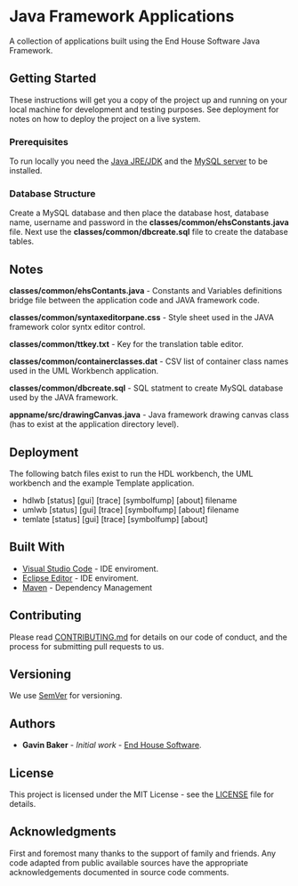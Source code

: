 # Java Framework Applications

A collection of applications built using the End House Software Java Framework.

## Getting Started

These instructions will get you a copy of the project up and running on your local machine for development and testing purposes. See deployment for notes on how to deploy the project on a live system.

### Prerequisites

To run locally you need the [Java JRE/JDK](https://www.java.com/en/download/) and the [MySQL server](https://dev.mysql.com/downloads/) to be installed. 

### Database Structure

Create a MySQL database and then place the database host, database name, username and password in the **classes/common/ehsConstants.java** file. Next use the **classes/common/dbcreate.sql** file to create the database tables.

## Notes

**classes/common/ehsContants.java** - Constants and Variables definitions bridge file between the application code and JAVA framework code.

**classes/common/syntaxeditorpane.css** - Style sheet used in the JAVA framework color syntx editor control.

**classes/common/ttkey.txt** - Key for the translation table editor.

**classes/common/containerclasses.dat** - CSV list of container class names used in the UML Workbench application.

**classes/common/dbcreate.sql** - SQL statment to create MySQL database used by the JAVA framework.

**appname/src/drawingCanvas.java** - Java framework drawing canvas class (has to exist at the application directory level).

## Deployment

The following batch files exist to run the HDL workbench, the UML workbench and the example Template application.

* hdlwb [status] [gui] [trace] [symbolfump] [about] filename
* umlwb [status] [gui] [trace] [symbolfump] [about] filename
* temlate [status] [gui] [trace] [symbolfump] [about]

## Built With

* [Visual Studio Code](https://code.visualstudio.com/
) - IDE enviroment.
* [Eclipse Editor](www.eclipse.org) - IDE enviroment.
* [Maven](https://maven.apache.org/) - Dependency Management


## Contributing

Please read [CONTRIBUTING.md](https://gist.github.com/gavinbaker999/073f0f50ac7995f32862cc407f649b5a) for details on our code of conduct, and the process for submitting pull requests to us.

## Versioning

We use [SemVer](http://semver.org/) for versioning.  

## Authors

* **Gavin Baker** - *Initial work* - [End House Software](endhousesoftware.byethost11.com).


## License

This project is licensed under the MIT License - see the [LICENSE](https://gist.github.com/gavinbaker999/3609836877901fa5d449138988fe1d28) file for details.

## Acknowledgments

First and foremost many thanks to the support of family and friends. Any code adapted from public available sources have the appropriate acknowledgements documented in source code comments.

